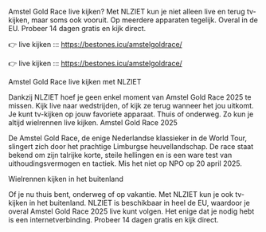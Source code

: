 Amstel Gold Race live kijken? Met NLZIET kun je niet alleen live en terug tv-kijken, maar soms ook vooruit. Op meerdere apparaten tegelijk. Overal in de EU. Probeer 14 dagen gratis en kijk direct.

👉 live kijken ::: https://bestones.icu/amstelgoldrace/

👉 live kijken ::: https://bestones.icu/amstelgoldrace/

Amstel Gold Race live kijken met NLZIET

Dankzij NLZIET hoef je geen enkel moment van Amstel Gold Race 2025 te missen. Kijk live naar wedstrijden, of kijk ze terug wanneer het jou uitkomt. Je kunt tv-kijken op jouw favoriete apparaat. Thuis of onderweg. Zo kun je altijd wielrennen live kijken.
Amstel Gold Race 2025

De Amstel Gold Race, de enige Nederlandse klassieker in de World Tour, slingert zich door het prachtige Limburgse heuvellandschap. De race staat bekend om zijn talrijke korte, steile hellingen en is een ware test van uithoudingsvermogen en tactiek. Mis het niet op NPO op 20 april 2025.

Wielrennen kijken in het buitenland

Of je nu thuis bent, onderweg of op vakantie. Met NLZIET kun je ook tv-kijken in het buitenland. NLZIET is beschikbaar in heel de EU, waardoor je overal Amstel Gold Race 2025 live kunt volgen. Het enige dat je nodig hebt is een internetverbinding. Probeer 14 dagen gratis en kijk direct.
